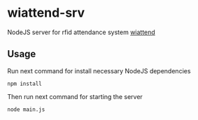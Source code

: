# wiattend-srv
NodeJS server for rfid attendance system [wiattend](https://github.com/abobija/wiattend)

## Usage

Run next command for install necessary NodeJS dependencies

```
npm install
```

Then run next command for starting the server

```
node main.js
```
